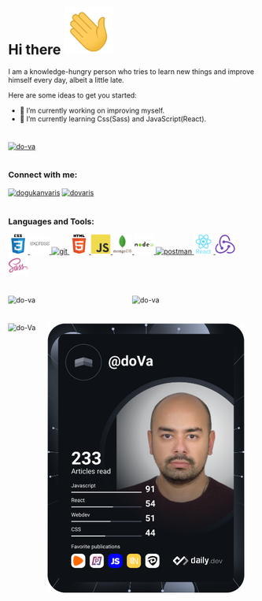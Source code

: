 <div align='center'>
 <div align='left'>
 <h1>Hi there <img src="https://github.com/do-Va/do-Va/blob/main/Hi.gif" width="100px"> </h1>

 I am a knowledge-hungry person who tries to learn new things and improve himself every day, albeit a little late. 

 Here are some ideas to get you started:

 - 🔭 I’m currently working on improving myself.
 - 🌱 I’m currently learning Css(Sass) and JavaScript(React).
 </div>
 
 #
 
 <p align="left"> <a href="https://github.com/ryo-ma/github-profile-trophy"><img src="https://github-profile-trophy.vercel.app/?username=do-va" alt="do-va" /></a> </p>
 
 #
 
<h3 align="left">Connect with me:</h3>
<p align="left">
<a href="https://linkedin.com/in/dogukanvaris" target="blank"><img align="center" src="https://raw.githubusercontent.com/rahuldkjain/github-profile-readme-generator/master/src/images/icons/Social/linked-in-alt.svg" alt="dogukanvaris" height="30" width="40" /></a>
<a href="https://www.hackerrank.com/dovaris" target="blank"><img align="center" src="https://raw.githubusercontent.com/rahuldkjain/github-profile-readme-generator/master/src/images/icons/Social/hackerrank.svg" alt="dovaris" height="30" width="40" /></a>
</p>
 
 #
 
 <h3 align="left">Languages and Tools:</h3>
<p align="left"> <a href="https://www.w3schools.com/css/" target="_blank" rel="noreferrer"> <img src="https://raw.githubusercontent.com/devicons/devicon/master/icons/css3/css3-original-wordmark.svg" alt="css3" width="40" height="40"/> </a> <a href="https://expressjs.com" target="_blank" rel="noreferrer"> <img src="https://raw.githubusercontent.com/devicons/devicon/master/icons/express/express-original-wordmark.svg" alt="express" width="40" height="40"/> </a> <a href="https://git-scm.com/" target="_blank" rel="noreferrer"> <img src="https://www.vectorlogo.zone/logos/git-scm/git-scm-icon.svg" alt="git" width="40" height="40"/> </a> <a href="https://www.w3.org/html/" target="_blank" rel="noreferrer"> <img src="https://raw.githubusercontent.com/devicons/devicon/master/icons/html5/html5-original-wordmark.svg" alt="html5" width="40" height="40"/> </a> <a href="https://developer.mozilla.org/en-US/docs/Web/JavaScript" target="_blank" rel="noreferrer"> <img src="https://raw.githubusercontent.com/devicons/devicon/master/icons/javascript/javascript-original.svg" alt="javascript" width="40" height="40"/> </a> <a href="https://www.mongodb.com/" target="_blank" rel="noreferrer"> <img src="https://raw.githubusercontent.com/devicons/devicon/master/icons/mongodb/mongodb-original-wordmark.svg" alt="mongodb" width="40" height="40"/> </a> <a href="https://nodejs.org" target="_blank" rel="noreferrer"> <img src="https://raw.githubusercontent.com/devicons/devicon/master/icons/nodejs/nodejs-original-wordmark.svg" alt="nodejs" width="40" height="40"/> </a> <a href="https://postman.com" target="_blank" rel="noreferrer"> <img src="https://www.vectorlogo.zone/logos/getpostman/getpostman-icon.svg" alt="postman" width="40" height="40"/> </a> <a href="https://reactjs.org/" target="_blank" rel="noreferrer"> <img src="https://raw.githubusercontent.com/devicons/devicon/master/icons/react/react-original-wordmark.svg" alt="react" width="40" height="40"/> </a> <a href="https://redux.js.org" target="_blank" rel="noreferrer"> <img src="https://raw.githubusercontent.com/devicons/devicon/master/icons/redux/redux-original.svg" alt="redux" width="40" height="40"/> </a> <a href="https://sass-lang.com" target="_blank" rel="noreferrer"> <img src="https://raw.githubusercontent.com/devicons/devicon/master/icons/sass/sass-original.svg" alt="sass" width="40" height="40"/> </a> </p>
 
#

  <p><img align="left" src="https://github-readme-stats.vercel.app/api?username=do-Va&show_icons=true&theme=nord" alt="do-va" /></p>  
  <p><img  src="https://github-readme-stats.vercel.app/api/top-langs?username=do-va&show_icons=true&locale=en&layout=compact&theme=nord" alt="do-va" /></p>
 
 #
 
  <p><img align="left" src="https://github-readme-streak-stats.herokuapp.com/?user=do-Va&" alt="do-Va" /></p>
 <p><img  href="https://app.daily.dev/doVa"><img src="https://github.com/do-Va/do-Va/blob/devcard/devcard.svg" width="400" alt="doVa's Dev Card"/></img></p>

</div>
